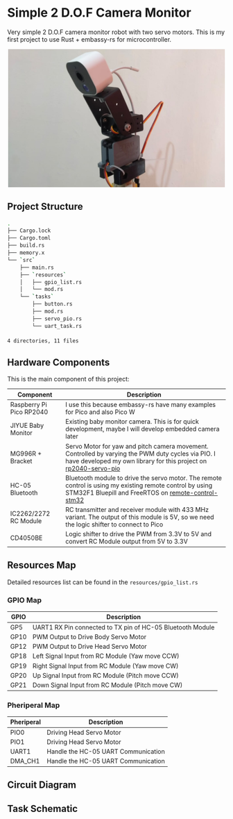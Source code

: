 # Simple 2 D.O.F Camera Monitor
Very simple 2 D.O.F camera monitor robot with two servo motors. 
This is my first project to use Rust + embassy-rs for microcontroller.

<p align="center">
    <img src="img/camera-robot.JPG" width="500">
</p>

## Project Structure
```bash
.
├── Cargo.lock
├── Cargo.toml
├── build.rs
├── memory.x
└── `src`
    ├── main.rs
    ├── `resources`
    │   ├── gpio_list.rs
    │   └── mod.rs
    └── `tasks`
        ├── button.rs
        ├── mod.rs
        ├── servo_pio.rs
        └── uart_task.rs

4 directories, 11 files
```

## Hardware Components
This is the main component of this project:

|Component               | Description |
|------------------------|-------------|
|Raspberry Pi Pico RP2040| I use this because embassy-rs have many examples for Pico and also Pico W |
|JIYUE Baby Monitor|Existing baby monitor camera. This is for quick development, maybe I will develop embedded camera later|
|MG996R + Bracket|Servo Motor for yaw and pitch camera movement. Controlled by varying the PWM duty cycles via PIO. I have developed my own library for this project on [rp2040-servo-pio](https://github.com/tutla53/embassy-rp-library) |
|HC-05 Bluetooth         |Bluetooth module to drive the servo motor. The remote control is using my existing remote control by using STM32F1 Bluepill and FreeRTOS on [remote-control-stm32](https://github.com/tutla53/remote-control-stm32) |
|IC2262/2272 RC Module   |RC transmitter and receiver module with 433 MHz variant. The output of this module is 5V, so we need the logic shifter to connect to Pico|
|CD4050BE|Logic shifter to drive the PWM from 3.3V to 5V and convert RC Module output from 5V to 3.3V|

## Resources Map
Detailed resources list can be found in the `resources/gpio_list.rs`

### GPIO Map

|GPIO| Description|
|---|---|
|GP5|UART1 RX Pin connected to TX pin of HC-05 Bluetooth Module|
|GP10|PWM Output to Drive Body Servo Motor|
|GP12|PWM Output to Drive Head Servo Motor|
|GP18|Left Signal Input from RC Module (Yaw move CCW)|
|GP19|Right Signal Input from RC Module (Yaw move CW)|
|GP20|Up Signal Input from RC Module (Pitch move CCW)|
|GP21|Down Signal Input from RC Module (Pitch move CW)|

### Pheriperal Map

|Pheriperal| Description|
|---|---|
|PIO0|Driving Head Servo Motor|
|PIO1|Driving Head Servo Motor|
|UART1|Handle the HC-05 UART Communication|
|DMA_CH1|Handle the HC-05 UART Communication|

## Circuit Diagram

## Task Schematic




